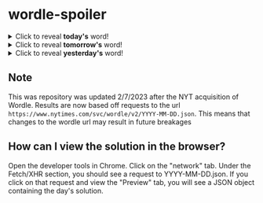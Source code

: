 # wordle-spoiler

<details>
  <summary>Click to reveal <b>today's</b> word!</summary>
  <br>
  <b> guest </b>
</details>

<details>
  <summary>Click to reveal <b>tomorrow's</b> word!</summary>
  <br>
  <b> about </b>
</details>

<details>
  <summary>Click to reveal <b>yesterday's</b> word!</summary>
  <br>
  <b> rodeo </b>
</details>

## Note
This was repository was updated 2/7/2023 after the NYT acquisition of Wordle. Results are now based off requests to the url `https://www.nytimes.com/svc/wordle/v2/YYYY-MM-DD.json`. This means that changes to the wordle url may result in future breakages

## How can I view the solution in the browser?
Open the developer tools in Chrome. Click on the "network" tab. Under the Fetch/XHR section, you should see a request to YYYY-MM-DD.json. If you click on that request and view the "Preview" tab, you will see a JSON object containing the day's solution.